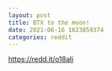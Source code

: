 ```yaml
--- 
layout: post 
title: BTX to the moon! 
date: 2021-06-16 1623859374 
categories: reddit 
--- 
```

https://redd.it/o18ali